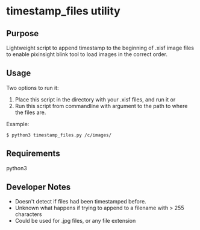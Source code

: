 # timestamp_files utility

## Purpose 
Lightweight script to append timestamp to the beginning of .xisf image files to enable pixinsight blink tool to load images in the correct order.

## Usage
Two options to run it:
1) Place this script in the directory with your .xisf files, and run it or 
2) Run this script from commandline with argument to the path to where the files are. 

Example: 
```
$ python3 timestamp_files.py /c/images/
```

## Requirements
python3

## Developer Notes
- Doesn't detect if files had been timestamped before.
- Unknown what happens if trying to append to a filename with > 255 characters
- Could be used for .jpg files, or any file extension